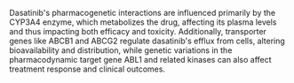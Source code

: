 Dasatinib's pharmacogenetic interactions are influenced primarily by the CYP3A4 enzyme, which metabolizes the drug, affecting its plasma levels and thus impacting both efficacy and toxicity. Additionally, transporter genes like ABCB1 and ABCG2 regulate dasatinib's efflux from cells, altering bioavailability and distribution, while genetic variations in the pharmacodynamic target gene ABL1 and related kinases can also affect treatment response and clinical outcomes.